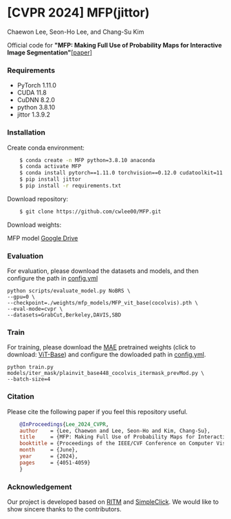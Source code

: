 # [CVPR 2024] MFP(jittor)
Chaewon Lee,
Seon-Ho Lee, 
and Chang-Su Kim

Official code for **"MFP: Making Full Use of Probability Maps for Interactive Image Segmentation"**[[paper]](https://arxiv.org/abs/2404.18448)

### Requirements
- PyTorch 1.11.0
- CUDA 11.8
- CuDNN 8.2.0
- python 3.8.10
- jittor 1.3.9.2
### Installation
Create conda environment:
```bash
    $ conda create -n MFP python=3.8.10 anaconda
    $ conda activate MFP
    $ conda install pytorch==1.11.0 torchvision==0.12.0 cudatoolkit=11.3 -c pytorch
    $ pip install jittor
    $ pip install -r requirements.txt
```
Download repository:
```bash
    $ git clone https://github.com/cwlee00/MFP.git
```
Download weights:

MFP model [Google Drive](https://drive.google.com/drive/folders/1ygeSwkVfGlydP-LW6YnhSCyed4kLOe0f?usp=sharing)

### Evaluation
For evaluation, please download the datasets and models, and then configure the path in [config.yml](https://github.com/cwlee00/MFP/blob/main/config.yml)

```
python scripts/evaluate_model.py NoBRS \
--gpu=0 \
--checkpoint=./weights/mfp_models/MFP_vit_base(cocolvis).pth \
--eval-mode=cvpr \
--datasets=GrabCut,Berkeley,DAVIS,SBD
```
### Train
For training, please download the [MAE](https://github.com/facebookresearch/mae) pretrained weights (click to download: [ViT-Base](https://dl.fbaipublicfiles.com/mae/pretrain/mae_pretrain_vit_base.pth)) and configure the dowloaded path in [config.yml](https://github.com/cwlee00/MFP/blob/main/config.yml).

```
python train.py models/iter_mask/plainvit_base448_cocolvis_itermask_prevMod.py \
--batch-size=4
```

### Citation
Please cite the following paper if you feel this repository useful.
```bibtex
    @InProceedings{Lee_2024_CVPR,
    author    = {Lee, Chaewon and Lee, Seon-Ho and Kim, Chang-Su},
    title     = {MFP: Making Full Use of Probability Maps for Interactive Image Segmentation},
    booktitle = {Proceedings of the IEEE/CVF Conference on Computer Vision and Pattern Recognition (CVPR)},
    month     = {June},
    year      = {2024},
    pages     = {4051-4059}
    }
```
### Acknowledgement
Our project is developed based on [RITM](https://github.com/saic-vul/ritm_interactive_segmentation) and [SimpleClick](https://github.com/uncbiag/SimpleClick). We would like to show sincere thanks to the contributors. 
